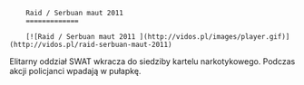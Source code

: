 
        Raid / Serbuan maut 2011 
        =============
        
        [![Raid / Serbuan maut 2011 ](http://vidos.pl/images/player.gif)](http://vidos.pl/raid-serbuan-maut-2011)
        
        
 Elitarny oddział SWAT wkracza do siedziby kartelu narkotykowego. Podczas akcji policjanci wpadają w pułapkę.
    